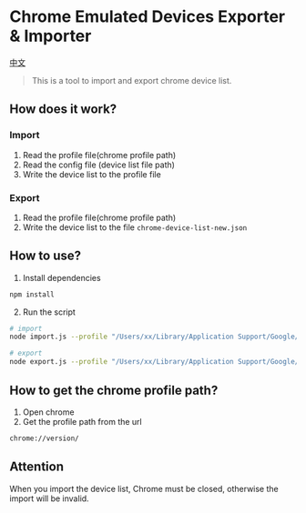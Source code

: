 # Chrome Emulated Devices Exporter & Importer

[中文](./README_CN.md)

> This is a tool to import and export chrome device list.

## How does it work?

### Import

1. Read the profile file(chrome profile path)
2. Read the config file (device list file path)
3. Write the device list to the profile file

### Export

1. Read the profile file(chrome profile path)
2. Write the device list to the file `chrome-device-list-new.json`

## How to use?

1. Install dependencies

```bash
npm install
```

2. Run the script

```bash
# import
node import.js --profile "/Users/xx/Library/Application Support/Google/Chrome/Default/Preferences" --config "/Users/xx/Desktop/chrome-device-list.json"

# export
node export.js --profile "/Users/xx/Library/Application Support/Google/Chrome/Default/Preferences"
```

## How to get the chrome profile path?

1. Open chrome
2. Get the profile path from the url

```bash
chrome://version/
```


## Attention

When you import the device list, Chrome must be closed, otherwise the import will be invalid.